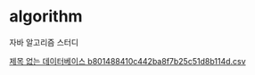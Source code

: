 # algorithm
자바 알고리즘 스터디

[제목 없는 데이터베이스 b801488410c442ba8f7b25c51d8b114d.csv](https://github.com/song-eojin/algorithm/files/12271642/b801488410c442ba8f7b25c51d8b114d.csv)
